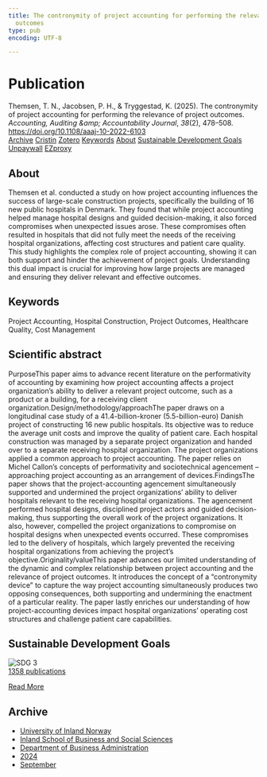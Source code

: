 ```yaml
---
title: The contronymity of project accounting for performing the relevance of project
  outcomes
type: pub
encoding: UTF-8

---
```

<h1>Publication</h1>
<article id="csl-bib-container-VZ69CKSD" class="csl-bib-container">
  <div class="csl-bib-body"> <div class="csl-entry">Themsen, T. N., Jacobsen, P. H., &#38; Tryggestad, K. (2025). The contronymity of project accounting for performing the relevance of project outcomes. <i>Accounting, Auditing &#38;amp; Accountability Journal</i>, <i>38</i>(2), 478–508. <a href="https://doi.org/10.1108/aaaj-10-2022-6103">https://doi.org/10.1108/aaaj-10-2022-6103</a></div> </div>
  <div class="csl-bib-buttons">
    <a href="#taxonomy-article-VZ69CKSD" alt="archive" class="csl-bib-button">Archive</a>
    <a href="https://app.cristin.no/results/show.jsf?id=2291976" alt="Cristin" class="csl-bib-button">Cristin</a>
    <a href="http://zotero.org/groups/5881554/items/VZ69CKSD" alt="Zotero" class="csl-bib-button">Zotero</a>
    <a href="#keywords-article-VZ69CKSD" alt="keywords" class="csl-bib-button">Keywords</a>
    <a href="#about-article-VZ69CKSD" alt="about_pub" class="csl-bib-button">About</a>
    <a href="#sdg-article-VZ69CKSD" alt="sdg" class="csl-bib-button">Sustainable Development Goals</a>
    <a href="https://doi.org/10.1108/aaaj-10-2022-6103" alt="Unpaywall" class="csl-bib-button">Unpaywall</a>
    <a href="https://doi.org/10.1108/aaaj-10-2022-6103" alt="EZproxy" class="csl-bib-button">EZproxy</a>
  </div>
  <div id="csl-bib-meta-container-VZ69CKSD"></div>
</article>
<div id="csl-bib-meta-VZ69CKSD" class="csl-bib-meta">
  <article id="about-article-VZ69CKSD" class="about_pub-article">
    <h1>About</h1>
    Themsen et al. conducted a study on how project accounting influences the success of large-scale construction projects, specifically the building of 16 new public hospitals in Denmark. They found that while project accounting helped manage hospital designs and guided decision-making, it also forced compromises when unexpected issues arose. These compromises often resulted in hospitals that did not fully meet the needs of the receiving hospital organizations, affecting cost structures and patient care quality. This study highlights the complex role of project accounting, showing it can both support and hinder the achievement of project goals. Understanding this dual impact is crucial for improving how large projects are managed and ensuring they deliver relevant and effective outcomes.
  </article>
  <article id="keywords-article-VZ69CKSD" class="keywords-article">
    <h1>Keywords</h1>
    Project Accounting, Hospital Construction, Project Outcomes, Healthcare Quality, Cost Management
  </article>
  <article id="abstract-article-VZ69CKSD" class="abstract-article">
    <h1>Scientific abstract</h1>
    PurposeThis paper aims to advance recent literature on the performativity of accounting by examining how project accounting affects a project organization’s ability to deliver a relevant project outcome, such as a product or a building, for a receiving client organization.Design/methodology/approachThe paper draws on a longitudinal case study of a 41.4-billion-kroner (5.5-billion-euro) Danish project of constructing 16 new public hospitals. Its objective was to reduce the average unit costs and improve the quality of patient care. Each hospital construction was managed by a separate project organization and handed over to a separate receiving hospital organization. The project organizations applied a common approach to project accounting. The paper relies on Michel Callon’s concepts of performativity and sociotechnical agencement – approaching project accounting as an arrangement of devices.FindingsThe paper shows that the project-accounting agencement simultaneously supported and undermined the project organizations’ ability to deliver hospitals relevant to the receiving hospital organizations. The agencement performed hospital designs, disciplined project actors and guided decision-making, thus supporting the overall work of the project organizations. It also, however, compelled the project organizations to compromise on hospital designs when unexpected events occurred. These compromises led to the delivery of hospitals, which largely prevented the receiving hospital organizations from achieving the project’s objective.Originality/valueThis paper advances our limited understanding of the dynamic and complex relationship between project accounting and the relevance of project outcomes. It introduces the concept of a “contronymity device” to capture the way project accounting simultaneously produces two opposing consequences, both supporting and undermining the enactment of a particular reality. The paper lastly enriches our understanding of how project-accounting devices impact hospital organizations’ operating cost structures and challenge patient care capabilities.
  </article>
  <article id="sdg-article-VZ69CKSD" class="sdg-article">
    <h1>Sustainable Development Goals</h1>
    <div class="sdg-container"><div id="sdg3" class="sdg">
        <img src="{{< params subfolder >}}images/sdg/sdg03_en.png" class="image" alt="SDG 3">
        <div class="sdg-overlay">
          <a href="/en/archive/?key=?sdg=3#archive" class="sdg-publication-count"><span>1358</span> publications</a>
          <p><a href="https://sdgs.un.org/goals/goal3" class="sdg-read-more">Read More</a></p>
        </div>
      </div></div>
  </article>
  <article id="taxonomy-article-VZ69CKSD" class="taxonomy-article">
    <h1>Archive</h1>
    <ul>
      <li>
        <a href="/en/archive/?key=3DCRN523">University of Inland Norway</a>
      </li>
      <li>
        <a href="/en/archive/?key=DU8Q9LN9">Inland School of Business and Social Sciences</a>
      </li>
      <li>
        <a href="/en/archive/?key=3IQA89I8">Department of Business Administration</a>
      </li>
      <li>
        <a href="/en/archive/?key=ZM8AGK3A">2024</a>
      </li>
      <li>
        <a href="/en/archive/?key=YQ4PKPMY">September</a>
      </li>
    </ul>
  </article>
</div>
